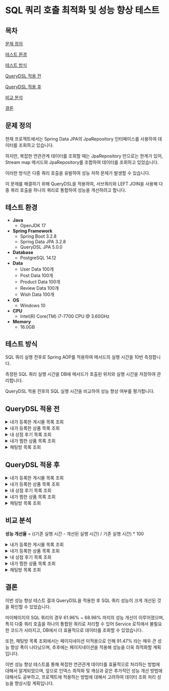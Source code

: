 # SQL 쿼리 호출 최적화 및 성능 향상 테스트

## 목차

[문제 정의](#문제-정의)

[테스트 환경](#테스트-환경)

[테스트 방식](#테스트-방식)

[QueryDSL 적용 전](#querydsl-적용-전)

[QueryDSL 적용 후](#querydsl-적용-후)

[비교 분석](#비교-분석)

[결론](#결론)

## 문제 정의

현재 프로젝트에서는 Spring Data JPA의 JpaRepository 인터페이스를 사용하여 데이터를 조회하고 있습니다.

하지만, 복잡한 연관관계 데이터를 조회할 때는 JpaRepository 만으로는 한계가 있어, Stream map 메서드와 JpaRepository를 조합하여 데이터를 조회하고 있었습니다.

이러한 방식은 다중 쿼리 호출을 유발하여 성능 저하 문제가 발생할 수 있습니다.

이 문제를 해결하기 위해 QueryDSL을 적용하여, 서브쿼리와 LEFT JOIN을 사용해 다중 쿼리 호출을 하나의 쿼리로 통합하여 성능을 개선하려고 합니다.

## 테스트 환경

- **Java**
  - OpenJDK 17
- **Spring Framework**
  - Spring Boot 3.2.8
  - Spring Data JPA 3.2.8
  - QueryDSL JPA 5.0.0
- **Database**
  - PostgreSQL 14.12
- **Data**
  - User Data 100개
  - Post Data 100개
  - Product Data 100개
  - Review Data 100개
  - Wish Data 100개
- **OS**
  - Windows 10
- **CPU**
  - Intel(R) Core(TM) i7-7700 CPU @ 3.60GHz
- **Memory**
  - 16.0GB

## 테스트 방식

SQL 쿼리 실행 전후로 Spring AOP를 적용하여 메서드의 실행 시간을 10번 측정합니다.

측정된 SQL 쿼리 실행 시간을 DB에 메서드가 호출된 위치와 실행 시간을 저장하여 관리합니다.

QueryDSL 적용 전후의 SQL 실행 시간을 비교하여 성능 향상 여부를 평가합니다.

## QueryDSL 적용 전

<details>
<summary>내가 등록한 게시물 목록 조회</summary>

- **메서드 위치**: post.service.PostService.getMyPostList()
- **성능 분석**

![post.service.PostService.getMyPostList()-nosql](../images/post.service.PostService.getMyPostList()-nosql.PNG)

- **최소**: 28ms
- **최대**: 54ms
- **평균**: 40.3ms

</details>

<details>
<summary>내가 등록한 상품 목록 조회</summary>

- **메서드 위치**: product.service.ProductService.getMyProductList()
- **성능 분석**

![product.service.ProductService.getMyProductList()-nosql](../images/product.service.ProductService.getMyProductList()-nosql.PNG)

- **최소**: 15ms
- **최대**: 29ms
- **평균**: 20.2ms

</details>

<details>
<summary>내 상점 후기 목록 조회</summary>

- **메서드 위치**: review.service.ReviewService.getMyReview()
- **성능 분석**

![review.service.ReviewService.getMyReview()-nosql](../images/review.service.ReviewService.getMyReview()-nosql.PNG)

- **최소**: 9ms
- **최대**: 14ms
- **평균**: 11.4ms

</details>

<details>
<summary>내가 찜한 상품 목록 조회</summary>

- **메서드 위치**: wish.service.WishService.getMyWishList()
- **성능 분석**

![wish.service.WishService.getMyWishList()-nosql](../images/wish.service.WishService.getMyWishList()-nosql.PNG)

- **최소**: 13ms
- **최대**: 20ms
- **평균**: 16.3ms

</details>

<details>
<summary>채팅방 목록 조회</summary>

- **메서드 위치**: chat.service.ChatService.getChatRoom()
- **성능 분석**

![chat.service.ChatService.getChatRoom()-nosql](../images/chat.service.ChatService.getChatRoom()-nosql.PNG)

- **최소**: 28ms
- **최대**: 53ms
- **평균**: 38.7ms

</details>

## QueryDSL 적용 후

<details>
<summary>내가 등록한 게시물 목록 조회</summary>

- **메서드 위치**: post.service.PostService.getMyPostList()
- **성능 분석**

![post.service.PostService.getMyPostList()](../images/post.service.PostService.getMyPostList().PNG)

- **최소**: 9ms
- **최대**: 16ms
- **평균**: 12.5ms

</details>

<details>
<summary>내가 등록한 상품 목록 조회</summary>

- **메서드 위치**: product.service.ProductService.getMyProductList()
- **성능 분석**

![product.service.ProductService.getMyProductList()](../images/product.service.ProductService.getMyProductList().PNG)

- **최소**: 5ms
- **최대**: 8ms
- **평균**: 6.5ms

</details>

<details>
<summary>내 상점 후기 목록 조회</summary>

- **메서드 위치**: review.service.ReviewService.getMyReview()
- **성능 분석**

![review.service.ReviewService.getMyReview()](../images/review.service.ReviewService.getMyReview().PNG)

- **최소**: 3ms
- **최대**: 5ms
- **평균**: 4.1ms

</details>

<details>
<summary>내가 찜한 상품 목록 조회</summary>

- **메서드 위치**: wish.service.WishService.getMyWishList()
- **성능 분석**

![wish.service.WishService.getMyWishList()](../images/wish.service.WishService.getMyWishList().PNG)

- **최소**: 5ms
- **최대**: 8ms
- **평균**: 6.2ms

</details>

<details>
<summary>채팅방 목록 조회</summary>

- **메서드 위치**: chat.service.ChatRoomService.getChatRoom()
- **성능 분석**

![chat.service.ChatRoomService.getChatRoom()](../images/chat.service.ChatRoomService.getChatRoom().PNG)

- **최소**: 2ms
- **최대**: 4ms
- **평균**: 3.3ms

</details>

## 비교 분석

**성능 개선율** = ((기존 실행 시간 - 개선된 실행 시간) / 기존 실행 시간) * 100

<details>
<summary>내가 등록한 게시물 목록 조회</summary>

**QueryDSL 적용 후 약 68.98%의 성능 개선이 이루어졌습니다.**

|  | QueryDSL 적용 전 | QueryDSL 적용 후 |
| --- | --- | --- |
| 최소 실행 시간 | 28ms | 9ms |
| 최대 실행 시간 | 54ms | 16ms |
| 평균 실행 시간 | 40.3ms | 12.5ms |

</details>

<details>
<summary>내가 등록한 상품 목록 조회</summary>

**QueryDSL 적용 후 약 67.82%의 성능 개선이 이루어졌습니다.**

|  | QueryDSL 적용 전 | QueryDSL 적용 후 |
| --- | --- | --- |
| 최소 실행 시간 | 15ms | 5ms |
| 최대 실행 시간 | 29ms | 8ms |
| 평균 실행 시간 | 20.2ms | 6.5ms |

</details>

<details>
<summary>내 상점 후기 목록 조회</summary>

**QueryDSL 적용 후 약 64.04%의 성능 개선이 이루어졌습니다.**

|  | QueryDSL 적용 전 | QueryDSL 적용 후 |
| --- | --- | --- |
| 최소 실행 시간 | 9ms | 3ms |
| 최대 실행 시간 | 14ms | 5ms |
| 평균 실행 시간 | 11.4ms | 4.1ms |

</details>

<details>
<summary>내가 찜한 상품 목록 조회</summary>

**QueryDSL 적용 후 약 61.96%의 성능 개선이 이루어졌습니다.**

|  | QueryDSL 적용 전 | QueryDSL 적용 후 |
| --- | --- | --- |
| 최소 실행 시간 | 13ms | 5ms |
| 최대 실행 시간 | 20ms | 8ms |
| 평균 실행 시간 | 16.3ms | 6.2ms |

</details>

<details>
<summary>채팅방 목록 조회</summary>

**QueryDSL 적용 후 약 91.47%의 성능 개선이 이루어졌습니다.** 
(채팅방 목록 조회의 성능 개선율이 유독 높은 이유는 페이지네이션 적용 여부입니다. 추후 채팅방 목록 조회에도 페이지네이션을 적용할 예정입니다.)

|  | QueryDSL 적용 전 | QueryDSL 적용 후 |
| --- | --- | --- |
| 최소 실행 시간 | 28ms | 2ms |
| 최대 실행 시간 | 53ms | 4ms |
| 평균 실행 시간 | 38.7ms | 3.3ms |

</details>

## 결론

이번 성능 향상 테스트 결과 QueryDSL을 적용한 후 SQL 쿼리 성능이 크게 개선된 것을 확인할 수 있었습니다.

마이페이지의 SQL 쿼리의 경우 61.96% ~ 68.98% 까지의 성능 개선이 이루어졌으며, 특히 다중 쿼리 호출을 하나의 통합된 쿼리로 처리할 수 있어 Service 로직에서 불필요한 코드가 사라지고, DB에서 더 효율적으로 데이터를 조회할 수 있었습니다.

또한, 채팅방 목록 조회에서는 페이지네이션 미적용으로 인해 91.47% 라는 매우 큰 성능 향상 폭이 나타났으며, 추후에는 페이지네이션을 적용해 성능을 더욱 최적화할 계획입니다.

이번 성능 향상 테스트를 통해 복잡한 연관관계 데이터를 효율적으로 처리하는 방법에 대해서 알게되었으며, 앞으로 인덱스 최적화 및 캐싱과 같은 추가적인 성능 개선 방법에대해서도 공부하고, 프로젝트에 적용하는 방법에 대해서 고려하여 데이터 조회 처리 성능을 향상시킬 계획입니다.